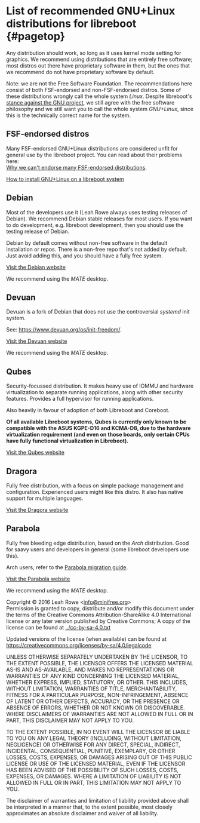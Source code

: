 
List of recommended GNU+Linux distributions for libreboot {#pagetop}
=========================================================

Any distribution should work, so long as it uses kernel mode setting for
graphics. We recommend using distributions that are entirely free
software; most distros out there have proprietary software in them, but
the ones that we recommend do not have proprietary software by default.

Note: we are not the Free Software Foundation. The recommendations here
consist of both FSF-endorsed and non-FSF-endorsed distros. Some of these
distributions wrongly call the whole system *Linux*. Despite
libreboot\'s [stance against the GNU project](../../gnu/), we still
agree with the free software philosophy and we still want you to call
the whole system *GNU+Linux*, since this is the technically correct name
for the system.

FSF-endorsed distros
--------------------

Many FSF-endorsed GNU+Linux distributions are considered unfit for
general use by the libreboot project. You can read about their problems
here:\
[Why we can\'t endorse many FSF-endorsed
distributions](../fsf-distros/).

[How to install GNU+Linux on a libreboot
system](../gnulinux/grub_boot_installer.html)




Debian
------

Most of the developers use it (Leah Rowe always uses testing releases of
Debian). We recommend Debian stable releases for most users. If you want
to do development, e.g. libreboot development, then you should use the
testing release of Debian.

Debian by default comes without non-free software in the default
installation or repos. There is a non-free repo that\'s not added by
default. Just avoid adding this, and you should have a fully free
system.

[Visit the Debian website](https://www.debian.org/)

We recommend using the *MATE* desktop.

Devuan
------

Devuan is a fork of Debian that does not use the controversial *systemd*
init system.

See: <https://www.devuan.org/os/init-freedom/>.

[Visit the Devuan website](https://www.devuan.org/)

We recommend using the *MATE* desktop.

Qubes
-----

Security-focussed distribution. It makes heavy use of IOMMU and hardware
virtualization to separate running applications, along with other
security features. Provides a full hypervisor for running applications.

Also heavily in favour of adoption of both Libreboot and Coreboot.

**Of all available Libreboot systems, Qubes is currently only known to
be compatible with the ASUS KGPE-D16 and KCMA-D8, due to the hardware
virtualization requirement (and even on those boards, only certain CPUs
have fully functional virtualization in Libreboot).**

[Visit the Qubes website](https://www.qubes-os.org/)

Dragora
-------

Fully free distribution, with a focus on simple package management and
configuration. Experienced users might like this distro. It also has
native support for multiple languages.

[Visit the Dragora website](https://dragora.org/)

Parabola
--------

Fully free bleeding edge distribution, based on the *Arch* distribution.
Good for saavy users and developers in general (some libreboot
developers use this).

Arch users, refer to the [Parabola migration
guide](https://wiki.parabola.nu/Migration_from_the_GNU+Linux_distribution_of_Arch).

[Visit the Parabola website](https://www.parabola.nu/)

We recommend using the *MATE* desktop.



Copyright © 2016 Leah Rowe &lt;info@minifree.org&gt;\
Permission is granted to copy, distribute and/or modify this document
under the terms of the Creative Commons Attribution-ShareAlike 4.0
International license or any later version published by Creative
Commons; A copy of the license can be found at
[../cc-by-sa-4.0.txt](../cc-by-sa-4.0.txt)

Updated versions of the license (when available) can be found at
<https://creativecommons.org/licenses/by-sa/4.0/legalcode>

UNLESS OTHERWISE SEPARATELY UNDERTAKEN BY THE LICENSOR, TO THE EXTENT
POSSIBLE, THE LICENSOR OFFERS THE LICENSED MATERIAL AS-IS AND
AS-AVAILABLE, AND MAKES NO REPRESENTATIONS OR WARRANTIES OF ANY KIND
CONCERNING THE LICENSED MATERIAL, WHETHER EXPRESS, IMPLIED, STATUTORY,
OR OTHER. THIS INCLUDES, WITHOUT LIMITATION, WARRANTIES OF TITLE,
MERCHANTABILITY, FITNESS FOR A PARTICULAR PURPOSE, NON-INFRINGEMENT,
ABSENCE OF LATENT OR OTHER DEFECTS, ACCURACY, OR THE PRESENCE OR ABSENCE
OF ERRORS, WHETHER OR NOT KNOWN OR DISCOVERABLE. WHERE DISCLAIMERS OF
WARRANTIES ARE NOT ALLOWED IN FULL OR IN PART, THIS DISCLAIMER MAY NOT
APPLY TO YOU.

TO THE EXTENT POSSIBLE, IN NO EVENT WILL THE LICENSOR BE LIABLE TO YOU
ON ANY LEGAL THEORY (INCLUDING, WITHOUT LIMITATION, NEGLIGENCE) OR
OTHERWISE FOR ANY DIRECT, SPECIAL, INDIRECT, INCIDENTAL, CONSEQUENTIAL,
PUNITIVE, EXEMPLARY, OR OTHER LOSSES, COSTS, EXPENSES, OR DAMAGES
ARISING OUT OF THIS PUBLIC LICENSE OR USE OF THE LICENSED MATERIAL, EVEN
IF THE LICENSOR HAS BEEN ADVISED OF THE POSSIBILITY OF SUCH LOSSES,
COSTS, EXPENSES, OR DAMAGES. WHERE A LIMITATION OF LIABILITY IS NOT
ALLOWED IN FULL OR IN PART, THIS LIMITATION MAY NOT APPLY TO YOU.

The disclaimer of warranties and limitation of liability provided above
shall be interpreted in a manner that, to the extent possible, most
closely approximates an absolute disclaimer and waiver of all liability.


